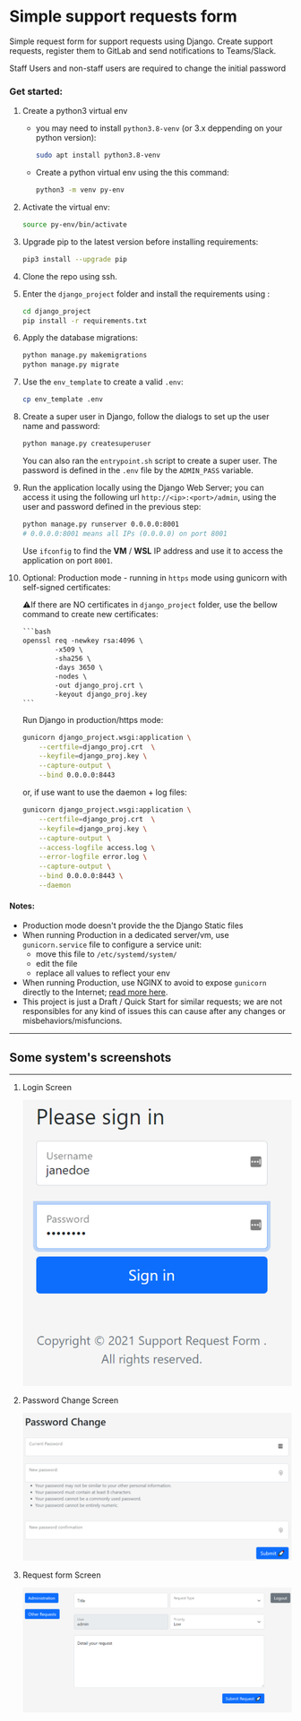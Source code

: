 # Simple support requests form
Simple request form for support requests using Django.
Create support requests, register them to GitLab and send notifications to Teams/Slack.

Staff Users and non-staff users are required to change the initial password

### Get started:

1. Create a python3 virtual env
    - you may need to install `python3.8-venv` (or 3.x deppending on your python version):

        ```bash
        sudo apt install python3.8-venv
        ```

    - Create a python virtual env using the this command:

        ```bash
        python3 -m venv py-env
        ```

2. Activate the virtual env:

    ```bash
    source py-env/bin/activate
    ```

3. Upgrade pip to the latest version before installing requirements:

    ```bash
    pip3 install --upgrade pip
    ```

4. Clone the repo using ssh.
5. Enter the `django_project` folder and install the requirements using :
    
    ```bash
    cd django_project
    pip install -r requirements.txt
    ```
6. Apply the database migrations:

    ```bash
    python manage.py makemigrations
    python manage.py migrate
    ```
7. Use the `env_template` to create a valid `.env`:
    
    ```bash
    cp env_template .env
    ```
8.  Create a super user in Django, follow the dialogs to set up the user name and password:

    ```bash
    python manage.py createsuperuser
    ```
    You can also ran the `entrypoint.sh` script to create a super user. The password is defined in the `.env` file by the `ADMIN_PASS` variable.

9. Run the application locally using the Django Web Server; you can access it using the following url `http://<ip>:<port>/admin`, using the user and password defined in the previous step:

    ```bash
    python manage.py runserver 0.0.0.0:8001
    # 0.0.0.0:8001 means all IPs (0.0.0.0) on port 8001
    ```
    Use `ifconfig` to find the <b>VM</b> / <b>WSL</b> IP address and use it to access the application on port `8001`.

10. Optional: Production mode - running in `https` mode using gunicorn with self-signed certificates:

    ⚠️If there are NO certificates in `django_project` folder, use the bellow command to create new certificates:

        ```bash
        openssl req -newkey rsa:4096 \
                -x509 \
                -sha256 \
                -days 3650 \
                -nodes \
                -out django_proj.crt \
                -keyout django_proj.key
        ```

    Run Django in production/https mode:
    
    ```bash
    gunicorn django_project.wsgi:application \
        --certfile=django_proj.crt  \
        --keyfile=django_proj.key \
        --capture-output \
        --bind 0.0.0.0:8443
    ```

    or, if use want to use the daemon + log files:

        
    ```bash
    gunicorn django_project.wsgi:application \
        --certfile=django_proj.crt  \
        --keyfile=django_proj.key \
        --capture-output \
        --access-logfile access.log \
        --error-logfile error.log \
        --capture-output \
        --bind 0.0.0.0:8443 \
        --daemon
    ```

#### Notes: 
- Production mode doesn't provide the the Django Static files
- When running Production in a dedicated server/vm, use `gunicorn.service` file to configure a service unit:
    - move this file to `/etc/systemd/system/`
    - edit the file
    - replace all values to reflect your env
- When running Production, use NGINX to avoid to expose `gunicorn` directly to the Internet; [read more here](https://docs.gunicorn.org/en/stable/deploy.html#nginx-configuration).
- This project is just a Draft / Quick Start for similar requests; we are not responsibles for any kind of issues this can cause after any changes or misbehaviors/misfuncions.

    
___

## Some system's screenshots
----
1. Login Screen

    ![Login Screen](./images/1_login_screen.png)

2. Password Change Screen

    ![Login Screen](./images/2_password_change_screen.png)

3. Request form Screen

    ![Login Screen](./images/3_request_form.png)